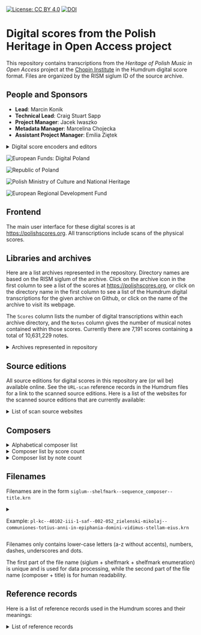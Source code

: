 
[![License: CC BY 4.0](https://img.shields.io/badge/License-CC_BY_4.0-lightgrey.svg)](https://creativecommons.org/licenses/by/4.0/)
[![DOI](https://zenodo.org/badge/DOI/10.5281/zenodo.7118989.svg)](https://doi.org/10.5281/zenodo.7118989)

Digital scores from the Polish Heritage in Open Access project
==============================================================

This repository contains transcriptions from the _Heritage of Polish
Music in Open Access_ project at the [Chopin Institute](https://nifc.pl/en) in the
Humdrum digital score format.   Files are organized by the RISM siglum ID of the
source archive.



People and Sponsors
-------------------

* **Lead**: Marcin Konik
* **Technical Lead**: Craig Stuart Sapp
* **Project Manager**: Jacek Iwaszko
* **Metadata Manager**: Marcelina Chojecka
* **Assistant Project Manager**: Emilia Ziętek

<details>
<summary>Digital score encoders and editors </summary>

| Name | Encoded scores | Encoded notes | Edited scores | Modern&nbsp;ed. | IIIF&nbsp;enc. |
| ---- | -------------: | ------------: | ------------: | ---------: | ----------: |
| 2022-09-08 |  |  | 1 |  |  |
| Jan Barakat |  |  | 232 |  | 99 |
| Lidia Bialucha |  |  |  |  | 93 |
| Andrzej Borzym | 371 | 603,871 | 428 | 261 |  |
| Jolanta Bujas-Poniatowska |  |  |  |  | 73 |
| Elżbieta Cabała |  |  |  |  | 59 |
| Marta Chmielewska | 153 | 191,995 | 461 |  |  |
| Zuzanna Daniec |  |  |  |  | 4 |
| Olaf Gawdzik |  |  |  |  | 34 |
| Tomasz Grochalski | 562 | 831,052 |  |  |  |
| Andrzej Gręziak | 850 | 1,347,275 | 3 |  |  |
| Jacek Iwaszko | 1 | 219 | 2 | 1 |  |
| Marcin Jachim | 569 | 878,994 | 1 |  |  |
| Wojciech Jakubiak-Danek |  |  | 382 |  |  |
| Berenika Jozajtis | 750 | 1,175,189 | 3 |  |  |
| Marcin Konik | 5 | 192 | 5 |  |  |
| Magdalena Agnieszka Krok |  |  |  |  | 7 |
| Leszek Kubiak | 40 | 9,344 | 806 | 113 |  |
| Andrzej Kubiczek | 533 | 852,475 | 739 | 147 |  |
| Marta Lawrence | 92 | 32,446 | 1,071 | 70 |  |
| Arkadiusz Malec | 45 | 71,725 | 1 |  |  |
| Anastazja Marusiak | 559 | 750,875 | 2 |  |  |
| Solarz Mateusz | 37 | 52,916 |  |  |  |
| Anna Matuszewska | 194 | 321,091 | 170 |  |  |
| Mateusz Mrugas | 1 | 2,963 | 237 |  | 80 |
| Jędrzej Mróz | 21 | 3,957 | 240 |  |  |
| Zofia Niedbalska | 1 | 425 | 75 |  |  |
| Marta Opryszak | 168 | 261,790 | 1 |  | 51 |
| Julita Ruszuk | 2 | 1,517 | 164 |  |  |
| Craig Stuart Sapp |  |  | 1 |  | 151 |
| Katarzyna Serwa | 312 | 535,966 | 249 | 62 |  |
| Mateusz Solarz | 597 | 890,507 | 10 |  |  |
| Krzysztof Stępień | 476 | 692,238 | 122 | 9 |  |
| Antoni Szymański |  |  | 543 |  | 60 |
| Konrad Tyszka |  |  |  |  | 75 |
| Filip Voros | 430 | 557,053 | 1 |  |  |
| Kamil Watkowski | 404 | 557,411 | 182 |  |  |
| Natalia Wrzos | 1 | 2,229 | 225 |  | 77 |
| Emilia Ziętek | 12 | 2,142 | 1 |  | 79 |
| Urszula Świątek | 3 | 3,016 | 201 |  |  |
| Bartosz Żurakowski |  |  |  |  | 2 |
| TOTALS | 7,189 | 10,630,873 | 6,559 | 663 | 944 |

</details>


![European Funds: Digital Poland](https://user-images.githubusercontent.com/3487289/187831797-73f8d302-7299-499e-a93a-5a977fda556d.png)

![Republic of Poland](https://user-images.githubusercontent.com/3487289/187831991-56a199a3-6d13-4414-b565-9cb28c8c3627.png)

![Polish Ministry of Culture and National Heritage](https://user-images.githubusercontent.com/3487289/187832111-9d2e5c72-0c6b-4bdb-8c3f-b692c6f4b553.png)

![European Regional Development Fund](https://user-images.githubusercontent.com/3487289/187836194-74a41748-21f7-45fa-856e-739d5aab6829.png)



Frontend
--------

The main user interface for these digital scores is at https://polishscores.org.
All transcriptions include scans of the physical scores.



Libraries and archives
----------------------

Here are a list archives represented in the repository.  Directory
names are based on the RISM siglum of the archive.  Click on the
archive icon in the first column to see a list of the scores at
https://polishscores.org, or click on the directory name in the
first column to see a list of the Humdrum digital transcriptions
for the given archive on Github, or click on the name of the archive
to visit its webpage.

The `Scores` column lists the number of digital transcriptions within
each archive directory, and the `Notes` column gives the number of
musical notes contained within those scores.   Currently there are
7,191 scores containing a total of 10,631,229 notes.

<details><summary>Archives represented in repository</summary>

| Siglum | Library | Scores |    % | Notes |    % |
| ------ | ------- | -----: | ---: | ----: | ---: |
| <a target="_blank" href="https://polishscores.org?s=pl-cz"><img src="https://raw.githubusercontent.com/craigsapp/website-polish-scores/main/img/siglum/pl-cz.svg"></a><br/><span style="white-space:pre; text-align:center;" class="nobr">[pl-cz](https://github.com/pl-wnifc/humdrum-polish-scores/tree/main/pl-cz/kern)</span></span> | [Jasna Góra Monastery](https://jasnagora.pl/en/o-sanktuarium/biblioteki/biblioteka-jasnogorska) | 1,293 | 17.9 | 3,346,058 | 31.4 |
| <a target="_blank" href="https://polishscores.org?s=pl-gd"><img src="https://raw.githubusercontent.com/craigsapp/website-polish-scores/main/img/siglum/pl-gd.svg"></a><br/><span style="white-space:pre; text-align:center;" class="nobr">[pl-gd](https://github.com/pl-wnifc/humdrum-polish-scores/tree/main/pl-gd/kern)</span></span> | [Gdańsk Library PAoS](https://bgpan.gda.pl/?lang=en) | 244 | 3.3 | 190,214 | 1.7 |
| <a target="_blank" href="https://polishscores.org?s=pl-kc"><img src="https://raw.githubusercontent.com/craigsapp/website-polish-scores/main/img/siglum/pl-kc.svg"></a><br/><span style="white-space:pre; text-align:center;" class="nobr">[pl-kc](https://github.com/pl-wnifc/humdrum-polish-scores/tree/main/pl-kc/kern)</span></span> | [Czartoryski Library, Cracow](https://mnk.pl/branch/the-princes-czartoyski-library) | 108 | 1.5 | 73,359 | 0.6 |
| <a target="_blank" href="https://polishscores.org?s=pl-kj"><img src="https://raw.githubusercontent.com/craigsapp/website-polish-scores/main/img/siglum/pl-kj.svg"></a><br/><span style="white-space:pre; text-align:center;" class="nobr">[pl-kj](https://github.com/pl-wnifc/humdrum-polish-scores/tree/main/pl-kj/kern)</span></span> | [Jagiellonian Library, Cracow](https://bj.uj.edu.pl/en_GB/start-en) | 29 | 0.4 | 80,110 | 0.7 |
| <a target="_blank" href="https://polishscores.org?s=pl-kk"><img src="https://raw.githubusercontent.com/craigsapp/website-polish-scores/main/img/siglum/pl-kk.svg"></a><br/><span style="white-space:pre; text-align:center;" class="nobr">[pl-kk](https://github.com/pl-wnifc/humdrum-polish-scores/tree/main/pl-kk/kern)</span></span> | [Wawel Cathedral, Cracow](http://akkk.com.pl) | 1,720 | 23.9 | 1,320,292 | 12.4 |
| <a target="_blank" href="https://polishscores.org?s=pl-kozmzk"><img src="https://raw.githubusercontent.com/craigsapp/website-polish-scores/main/img/siglum/pl-kozmzk.svg"></a><br/><span style="white-space:pre; text-align:center;" class="nobr">[pl-kozmzk](https://github.com/pl-wnifc/humdrum-polish-scores/tree/main/pl-kozmzk/kern)</span></span> | [Zamoyski Museum, Kozłówka](https://www-muzeumzamoyskich-pl.translate.goog/?_x_tr_sch=http&_x_tr_sl=auto&_x_tr_tl=en&_x_tr_hl=en) | 167 | 2.3 | 82,894 | 0.7 |
| <a target="_blank" href="https://polishscores.org?s=pl-sa"><img src="https://raw.githubusercontent.com/craigsapp/website-polish-scores/main/img/siglum/pl-sa.svg"></a><br/><span style="white-space:pre; text-align:center;" class="nobr">[pl-sa](https://github.com/pl-wnifc/humdrum-polish-scores/tree/main/pl-sa/kern)</span></span> | [Diocesan Library, Sandomierz](http://bc.bdsandomierz.pl/dlibra?language=en) | 1,243 | 17.2 | 1,574,926 | 14.8 |
| <a target="_blank" href="https://polishscores.org?s=pl-stab"><img src="https://raw.githubusercontent.com/craigsapp/website-polish-scores/main/img/siglum/pl-stab.svg"></a><br/><span style="white-space:pre; text-align:center;" class="nobr">[pl-stab](https://github.com/pl-wnifc/humdrum-polish-scores/tree/main/pl-stab/kern)</span></span> | [St. Adalbert Abbey, Staniątki](https://rism.info/library_collections/2017/09/28/music-in-the-convent-of-st-adalberts-abbey-in.html) | 154 | 2.1 | 379,087 | 3.5 |
| <a target="_blank" href="https://polishscores.org?s=pl-wn"><img src="https://raw.githubusercontent.com/craigsapp/website-polish-scores/main/img/siglum/pl-wn.svg"></a><br/><span style="white-space:pre; text-align:center;" class="nobr">[pl-wn](https://github.com/pl-wnifc/humdrum-polish-scores/tree/main/pl-wn/kern)</span></span> | [Polish National Library](https://www.bn.org.pl/en) | 496 | 6.8 | 785,033 | 7.3 |
| <a target="_blank" href="https://polishscores.org?s=pl-wnifc"><img src="https://raw.githubusercontent.com/craigsapp/website-polish-scores/main/img/siglum/pl-wnifc.svg"></a><br/><span style="white-space:pre; text-align:center;" class="nobr">[pl-wnifc](https://github.com/pl-wnifc/humdrum-polish-scores/tree/main/pl-wnifc/kern)</span></span> | [Chopin Institute, Warsaw](https://nifc.pl/en) | 390 | 5.4 | 330,171 | 3.1 |
| <a target="_blank" href="https://polishscores.org?s=pl-wtm"><img src="https://raw.githubusercontent.com/craigsapp/website-polish-scores/main/img/siglum/pl-wtm.svg"></a><br/><span style="white-space:pre; text-align:center;" class="nobr">[pl-wtm](https://github.com/pl-wnifc/humdrum-polish-scores/tree/main/pl-wtm/kern)</span></span> | [Warsaw Music Society](http://warszawskietowarzystwomuzyczne.pl/biblioteka/) | 1,163 | 16.1 | 2,234,285 | 21.0 |
| <a target="_blank" href="https://polishscores.org?s=pl-wumfc"><img src="https://raw.githubusercontent.com/craigsapp/website-polish-scores/main/img/siglum/pl-wumfc.svg"></a><br/><span style="white-space:pre; text-align:center;" class="nobr">[pl-wumfc](https://github.com/pl-wnifc/humdrum-polish-scores/tree/main/pl-wumfc/kern)</span></span> | [Chopin University of Music](http://www.biblioteka.chopin.edu.pl/pl) | 184 | 2.5 | 234,800 | 2.2 |

</details>


Source editions
---------------

All source editions for digital scores in this repository are (or wil be)
available online.  See the `URL-scan` reference records in the Humdrum
files for a link to the scanned source editions.  Here is a list of the
websites for the scanned source editions that are currently available:

<details>
<summary>List of scan source websites</summary>

| Website | Scores | Percent |
| ------- | -----: | ------: |
| <a target="_blank" href="http://staniatki.studiokropka.pl/mbp">Music of the Polish Benedictine Sisters</a> | 7 | 0.1 |
| <a target="_blank" href="https://bc.bdsandomierz.pl/dilibra">Digital Library of the Diocesan Library in Sandomierz</a> | 1,009 | 20.5 |
| <a target="_blank" href="https://cyfrowe.mnk.pl">Polish National Museum in Krakow</a> | 108 | 2.2 |
| <a target="_blank" href="https://polish.musicsources.pl">Polish Music Sources</a> (<a target="_blank" href="https://nifc.pl">NIFC<a>) | 3,259 | 66.3 |
| <a target="_blank" href="http://polona.pl">Polona</a> (<a target="_blank" href="https://www.bn.org.pl/en">Polish National Library</a>) | 526 | 10.7 |
| TOTAL | 4909 |     |

</details>





Composers
---------

<details markdown="1">
<summary> Alphabetical composer list</summary>

| Composer | Scores | Notes |
| -------- | -----: | ----: |
| A. S. | 2 | 711 |
| Abersbach, Jan Jiří | 2 | 1,693 |
| Andrychowicz, J. | 2 | 1,913 |
| Anerio, Giovanni Francesco | 6 | 7,670 |
| Anonymous | 1,958 | 1,156,521 |
| Asola, Giovanni Matteo | 23 | 12,800 |
| Astorga, Emanuele d' | 1 | 1,682 |
| Bach, Johann Christian | 6 | 12,311 |
| Barcicki, Jan | 6 | 2,666 |
| Bauer | 7 | 18,882 |
| Bauer, Joseph Anton | 1 | 1,494 |
| Bazylik, Cyprian | 8 | 1,737 |
| Beethoven, Ludwig van | 1 | 2,480 |
| Bellinzani, Paolo Benedetto | 4 | 3,792 |
| Bencini | 1 | 1,712 |
| Beyer, Ferdinand | 1 | 2,284 |
| Biandrà, Giovanni Pietro | 2 | 1,140 |
| Binder, Christlieb Siegmund | 6 | 9,216 |
| Boczkowski, Kazimierz | 3 | 7,182 |
| Bogoimski, Tadeusz | 5 | 13,604 |
| Boguński, Baltazar | 7 | 39,063 |
| Bohdanowicz, Bazyli | 4 | 6,535 |
| Boieldieu, Adrien | 1 | 356 |
| Bolehovský, Josef | 21 | 60,992 |
| Borek, Krzysztof | 9 | 7,256 |
| Borimius, Jan | 1 | 983 |
| Bortnjanskij, Dmitrij Stepanovič | 1 | 251 |
| Braun, Jan | 1 | 4,949 |
| Brentner, Johann Joseph Ignaz | 10 | 13,162 |
| Brioschi, Antonio | 4 | 3,284 |
| Brixi, František Xaver | 5 | 20,396 |
| Brixi, Viktorín | 2 | 9,614 |
| Brykner, Jerzy | 26 | 37,624 |
| Brzezińska, Filipina | 1 | 595 |
| Bułakowski, Stefan | 13 | 15,440 |
| Bühler, Franz | 1 | 180 |
| Bądarzewska, Tekla | 7 | 8,598 |
| Caderski, Piotr | 1 | 272 |
| Cadéac, Pierre | 10 | 7,567 |
| Caldara, Antonio | 1 | 1,138 |
| Cardilli, Jacopo Antonio | 1 | 101 |
| Casali, Giovanni Battista | 17 | 16,205 |
| Certon, Pierre | 18 | 17,610 |
| Chodkiewicz, Zofia | 2 | 1,227 |
| Chwalibóg, Izydor Konstanty | 6 | 2,476 |
| Constanzi | 9 | 7,842 |
| Conti | 2 | 4,378 |
| Costanzi, Giovanni Battista | 18 | 10,982 |
| Cramer, Johann Baptist | 1 | 3,327 |
| Croce, Giovanni | 4 | 410 |
| Cybulski, Izydor Józef | 10 | 6,608 |
| Czajkowski, Konstanty | 1 | 1,873 |
| Czerny, Carl | 1 | 561 |
| Damse, Józef | 13 | 63,231 |
| Danielski, Florian | 2 | 2,417 |
| Danik, Ján Ignác | 9 | 18,594 |
| Danka | 9 | 20,241 |
| Dankowski, Adalbert | 149 | 417,810 |
| Daubeck, Józef | 2 | 7,032 |
| De Majo, Gian Francesco | 1 | 2,630 |
| Dembowska, Konstancja | 1 | 181 |
| Dietrich, Moritz | 2 | 3,463 |
| Dittersdorf, Carl Ditters von | 4 | 7,906 |
| Dobrzyński, Ignacy Feliks | 38 | 127,777 |
| Elsner, Józef | 141 | 560,653 |
| Engel, Jan | 29 | 78,428 |
| Ett, Caspar | 1 | 129 |
| Fertner, Karol | 4 | 18,728 |
| Fierszewicz, Daniel | 2 | 306 |
| Figulenti | 1 | 2,221 |
| Filipowicz, P. | 1 | 144 |
| Fils, Anton | 4 | 3,987 |
| Fischietti, Giovanni | 1 | 1,690 |
| Flasza, Tomasz | 1 | 82 |
| Fleming, Jan | 9 | 36,561 |
| Flori, Georg | 4 | 496 |
| Fuchs | 1 | 281 |
| Führer, Robert | 6 | 1,749 |
| G. B. B. | 1 | 857 |
| Gabrieli, Andrea | 4 | 621 |
| Gabussi, Giulio Cesare | 2 | 237 |
| Gall, Jan Karol | 10 | 6,967 |
| Gallus, Iacobus | 1 | 426 |
| Gawara, Walentyn | 1 | 535 |
| Geiger, Konstanze | 1 | 110 |
| Geistlener, Barbara | 1 | 702 |
| Gimeshoffer | 3 | 2,806 |
| Giżycka-Zamoyska, Ludmiła | 3 | 2,234 |
| Goetz-Gieczyński, Cyryl | 15 | 77,488 |
| Gomółka, Mikołaj | 151 | 27,689 |
| Gorczycki, Grzegorz Gerwazy | 64 | 41,083 |
| Gostowski | 2 | 1,795 |
| Gotschalk, Filip | 33 | 65,232 |
| Goudimel, Claude | 8 | 6,913 |
| Gołąbek, Jakub | 6 | 9,548 |
| Grabowski, Stanisław | 1 | 5,485 |
| Graun, Carl Heinrich | 9 | 22,714 |
| Grem, Tomasz | 1 | 2,374 |
| Grim, Józef | 15 | 3,934 |
| Grose, Michael Ehregott | 1 | 1,092 |
| Grossmann, Ludwik | 2 | 1,807 |
| Gruberski, Eugenjusz | 1 | 1,107 |
| Guami, Gioseffo | 4 | 606 |
| Guglielmi, Pietro Alessandro | 3 | 5,706 |
| Habermann, Jan Piotr | 3 | 4,270 |
| Hanel | 6 | 1,742 |
| Haslinger | 8 | 6,007 |
| Hasse, Johann Adolf | 15 | 45,732 |
| Haydn, Joseph | 23 | 20,550 |
| Hepner | 10 | 3,214 |
| Hermanowski, A. | 3 | 7,222 |
| Hertz, Michał | 71 | 102,866 |
| Hey-Stawicki, Michał | 2 | 576 |
| Hlonowski, J. | 2 | 294 |
| Hoffmeister, Franz Anton | 2 | 755 |
| Hofmann, Leopold | 9 | 27,670 |
| Holland, Jan Dawid | 11 | 14,287 |
| Holzbauer, Ignaz | 2 | 4,785 |
| Händel, Georg Friedrich | 1 | 298 |
| Häser, August Ferdinand | 20 | 8,284 |
| Hérissant, Jehan | 3 | 2,768 |
| Ingegneri, Marc'Antonio | 1 | 192 |
| Isaac, Heinrich | 1 | 530 |
| Isouard, Nicolas | 1 | 359 |
| Jachet de Mantua | 5 | 5,723 |
| Jacotin | 2 | 3,403 |
| Janicki, Mikołaj | 4 | 3,333 |
| Janiewicz, Feliks | 17 | 36,586 |
| Janisch | 1 | 3,154 |
| Jansa, Leopold | 1 | 5,052 |
| Jarecki, Henryk | 1 | 1,014 |
| Jarecki, Józef | 8 | 5,777 |
| Jeric | 5 | 2,986 |
| Just, Franciszek Kasper | 15 | 35,024 |
| Kalous, Václav | 8 | 34,621 |
| Kamiński, F. | 2 | 4,936 |
| Kamiński, P. | 1 | 3,165 |
| Kaspar | 6 | 4,653 |
| Kasprzykowski, Ignacy | 12 | 7,989 |
| Kellerer, Christophorus | 1 | 2,292 |
| Kietliński, Albert | 1 | 555 |
| Klakowski | 9 | 22,154 |
| Klemczyński, Julian | 3 | 4,529 |
| Kobierkowicz, Józef | 14 | 19,943 |
| Komorowski, Ignacy Marceli | 1 | 217 |
| Koperski, Maksymilian | 24 | 78,938 |
| Kotowicz | 6 | 14,262 |
| Kottritsch, Franciszek | 10 | 11,728 |
| Kozłowski, Józef | 31 | 117,875 |
| Kościuszko, Tadeusz | 4 | 2,706 |
| Krassowski | 1 | 1,944 |
| Kraszewski, Józef Ignacy | 1 | 1,257 |
| Kraus, Józef | 1 | 1,962 |
| Kraus, Lambert | 8 | 11,330 |
| Kreith | 4 | 2,010 |
| Krener, Jan | 2 | 771 |
| Kreutzer | 1 | 511 |
| Krogulski, Józef Władysław | 41 | 65,327 |
| Krysta, Józef | 1 | 1,217 |
| Krzewdzieński, Paweł | 1 | 5,083 |
| Krzykowski, F. | 1 | 1,968 |
| Królikiewicz, Napoleon | 3 | 1,181 |
| Kuci, Mateusz | 21 | 54,046 |
| Kurpiński, Karol Kazimierz | 25 | 59,933 |
| Kuttricz, Lania | 1 | 2,389 |
| Königsperger, Marianus | 7 | 10,654 |
| Kątski, Antoni | 5 | 16,770 |
| Kątski, Apolinary | 20 | 78,035 |
| Kędzierski, X. A. | 1 | 206 |
| Lachner, Ignaz | 3 | 2,218 |
| Lampugnani, Giovanni Battista | 1 | 1,646 |
| Lasso, Ferdinand di | 2 | 230 |
| Lasso, Orlando di | 33 | 6,612 |
| Lasso, Rudolph di | 4 | 606 |
| Laube, Antonín | 1 | 1,643 |
| Lechleitner, Ferdinand Simon | 51 | 127,072 |
| Lessel, Franciszek | 21 | 44,016 |
| Leszczyński, Władysław | 5 | 5,885 |
| Lewandowski, Leopold Leon | 3 | 1,666 |
| Lhéritier, Jean | 1 | 1,127 |
| Lilius, Franciszek | 38 | 24,544 |
| Lipski, Stanisław | 3 | 4,614 |
| Loos, Karel | 1 | 2,389 |
| Lubelczyk, Jakub | 1 | 180 |
| Lubomirska, Ludwika | 1 | 614 |
| Lubomirski, Kazimierz | 4 | 6,085 |
| Lubowski, Józef | 1 | 6,519 |
| Luna, Georgius | 92 | 251,534 |
| Luython, Carl | 8 | 4,289 |
| Löbmann, J. | 4 | 1,066 |
| M.M. | 4 | 2,324 |
| Maader, Ludwik | 46 | 116,004 |
| Maintzer, Franz | 3 | 290 |
| Majewska, J. | 1 | 203 |
| Maldere, Pierre van | 3 | 6,823 |
| Malik, Jan | 4 | 4,907 |
| Marenzio, Luca | 170 | 111,976 |
| Marescalchi, Luigi | 6 | 14,475 |
| Massaino, Tiburzio | 5 | 662 |
| Maszyński, Piotr | 4 | 3,909 |
| Mathieu | 1 | 708 |
| Matuszkiewicz, Franciszek | 3 | 6,611 |
| Maxylewicz, Wincenty | 7 | 6,281 |
| Mel, Rinaldo del | 3 | 405 |
| Merlini | 1 | 648 |
| Mielczewski, Marcin | 4 | 15,372 |
| Mikuli, Karol | 16 | 24,858 |
| Miné, Jacques-Claude-Adolphe | 1 | 2,388 |
| Miskiewicz, Maciej Arnulf | 1 | 204 |
| Monczyński, Roman | 1 | 1,920 |
| Monfreulle, Róża Eleonora | 1 | 581 |
| Moniuszko, Stanisław | 374 | 735,229 |
| Monte, Philippe de | 4 | 503 |
| Morales, Cristóbal de | 5 | 6,205 |
| Morawski, Józef Bernard | 2 | 3,259 |
| Moulu, Pierre | 5 | 5,077 |
| Mouton, Jean | 1 | 2,032 |
| Mrozowski, Tadeusz | 12 | 14,227 |
| Musiałowski, Jan | 1 | 464 |
| Mysliveček, Josef | 3 | 2,366 |
| Méhul, Etienne-Nicolas | 1 | 236 |
| Namieyski, Jan | 5 | 16,537 |
| Namysłowski, Karol | 6 | 4,753 |
| Naumann, Johann Gottlieb | 4 | 8,629 |
| Neumann | 4 | 7,842 |
| Neumann, Wawrzyniec | 11 | 19,988 |
| Niewiadomski, Stanisław | 1 | 885 |
| Noskowski, Zygmunt | 90 | 143,161 |
| Nowakiewicz, Kazimierz | 26 | 60,292 |
| Nowakowski, Józef | 19 | 15,928 |
| Nowicki, Ludwik | 2 | 4,766 |
| Ogiński, Michał Kleofas | 16 | 11,435 |
| Orda, Napoleon | 2 | 3,427 |
| Orgas, Annibale | 1 | 843 |
| Orłowski, Michał | 16 | 31,120 |
| Osmański, Wojciech | 4 | 4,087 |
| Ostrowski, Jan | 3 | 1,933 |
| Pacelli, Asprilio | 9 | 9,933 |
| Pachulski, Henryk | 1 | 453 |
| Paderewski, Ignacy Jan | 101 | 84,575 |
| Palestrina, Giovanni Pierluigi da | 46 | 20,717 |
| Paszkiewicz, Andrzej | 3 | 1,031 |
| Pausch, Eugen | 7 | 11,805 |
| Pergolesi, Giovanni Battista | 12 | 15,351 |
| Pichl, Václav | 1 | 3,476 |
| Pichler, Johann Melchior | 5 | 4,737 |
| Piotrowski, Franciszek | 1 | 2,660 |
| Pitoni, Giuseppe Ottavio | 2 | 1,213 |
| Pleyel, Ignace | 14 | 24,157 |
| Pokorný, Franz Xaver | 1 | 2,500 |
| Porta, Costanzo | 2 | 151 |
| Potocka, Emilia | 1 | 2,017 |
| Pottier, Matthias | 3 | 452 |
| Puchalski | 1 | 181 |
| Pugnani, Gaetano | 15 | 10,742 |
| Pych, Leopold | 18 | 42,361 |
| Pękiel, Bartłomiej | 56 | 57,971 |
| Raszek, Wacław | 127 | 356,793 |
| Rathgeber, Johann Valentin | 6 | 12,747 |
| Ratti, Lorenzo | 1 | 230 |
| Renner, Josef | 7 | 6,551 |
| Rhein, Carolo de | 1 | 3,792 |
| Riccieri, Giovanni Antonio | 3 | 3,242 |
| Richling | 16 | 4,807 |
| Righini, Vincenzo | 8 | 38,549 |
| Rodowski, Aleksander | 57 | 153,296 |
| Rossini, Gioachino | 2 | 1,458 |
| Rossochalski | 1 | 1,055 |
| Rothe | 1 | 195 |
| Rudkowski, Mateusz | 1 | 234 |
| Ruffo, Vincenzo | 5 | 6,759 |
| Ruggiero | 1 | 1,933 |
| Ruth, Christian Joseph | 5 | 13,035 |
| Rychling, Wincenty Wacław | 2 | 490 |
| Rygall, Ignacy | 35 | 51,969 |
| Rzepko, Adolf | 12 | 23,735 |
| Różycki, Jacek | 12 | 10,512 |
| Sabino, Ippolito | 5 | 2,889 |
| Sacchini, Antonio | 3 | 7,768 |
| Salèpico, Josquino | 1 | 145 |
| Samin, Vulfran | 4 | 2,758 |
| Schall, Claus Nielsen | 1 | 533 |
| Schiedermayr, Johann Baptist | 1 | 1,425 |
| Scholenberger | 1 | 1,103 |
| Schwertzer, J. | 1 | 145 |
| Schöpf | 2 | 1,076 |
| Sebastian z Felsztyna | 5 | 2,867 |
| Senfl, Ludwig | 1 | 673 |
| Sieprawski, Paweł | 1 | 3,932 |
| Sierosławski, Józef | 1 | 752 |
| Singenberger, Johann Baptist | 13 | 2,366 |
| Siwiński, Andrzej | 24 | 24,554 |
| Smacierzyński | 1 | 113 |
| Sokół, Andrzej | 1 | 287 |
| Sonnenfeld, Adolf Gustaw | 1 | 1,428 |
| Sowiński, Wojciech | 94 | 262,775 |
| Stabile, Annibale | 63 | 47,467 |
| Stachowicz, Damian | 1 | 1,141 |
| Staromiejski, J. | 8 | 35,213 |
| Statkowski, Tadeusz | 1 | 6,252 |
| Stefani, Jan | 5 | 5,895 |
| Stefani, Józef | 457 | 869,361 |
| Stefani, P. | 2 | 860 |
| Stolle | 4 | 4,933 |
| Stolpe, Alojzy | 1 | 845 |
| Studziński, Karol | 7 | 3,333 |
| Studziński, Kazimierz | 1 | 593 |
| Studziński, Piotr | 10 | 16,914 |
| Studziński, Wincenty | 8 | 10,634 |
| Szadek, Tomasz | 9 | 10,181 |
| Szarzyński, Stanisław Sylwester | 1 | 2,363 |
| Szczurowski, Jacek | 22 | 43,304 |
| Szlagórski, Walenty | 19 | 10,509 |
| Szymanowska, Maria | 40 | 52,444 |
| Słoczyński, Wojciech | 11 | 30,495 |
| Teichmann, Antoni | 1 | 1,269 |
| Terzago, Bernardino | 1 | 488 |
| Toeschi, Carl Joseph | 6 | 16,530 |
| Troschel | 1 | 122 |
| Troschel, Wilhelm | 34 | 45,123 |
| Turczyński, Paschalis | 1 | 1,452 |
| Turowicz, Ksawery | 1 | 219 |
| Tymolski, Fabian | 6 | 3,262 |
| Unicki | 1 | 928 |
| Vanhal, Johann Baptist | 2 | 560 |
| Vinci, Leonardo | 1 | 1,771 |
| Vogel | 21 | 136,026 |
| Volckmer, Augustin | 122 | 424,732 |
| Wacław z Szamotuł | 1 | 219 |
| Walczyński, Franciszek | 106 | 20,219 |
| Wański, Jan | 11 | 17,246 |
| Went, Johann Nepomuk | 4 | 3,658 |
| Wieniawski, Henryk | 36 | 89,137 |
| Wieniawski, Józef | 6 | 21,803 |
| Wiltberger, August | 5 | 1,811 |
| Winter, Peter von | 2 | 757 |
| Witt, Franz Xaver | 2 | 645 |
| Wolff, Edward | 1 | 2,502 |
| Worobecki, Józef | 4 | 1,146 |
| Wołoszko, Andrzej | 1 | 5,167 |
| Wronowicz, Maciej H. | 1 | 4,437 |
| Wroński, Adam | 4 | 9,232 |
| Wygrzywalski, Józef | 6 | 13,743 |
| Wysocki, Kasper Napoleon | 5 | 3,748 |
| Zajączkowski, Roman | 4 | 7,313 |
| Zandtfelder, Nicolaus Joseph Ignatius | 1 | 346 |
| Zangl, Johann Baptist | 6 | 3,045 |
| Zarzycki, Aleksander | 1 | 2,054 |
| Zarębski, Juliusz | 19 | 69,528 |
| Zeidler, Józef | 32 | 101,424 |
| Ziegler | 3 | 4,902 |
| Zieleniewicz, Mathias | 10 | 6,192 |
| Zieleński, Mikołaj | 108 | 73,359 |
| Zientarski, Romuald Teodor | 12 | 4,264 |
| Złotaszewski, Józef | 1 | 521 |
| Ćwiklicz, Bolesław Jan | 11 | 5,162 |
| Łada, Kazimierz | 2 | 2,389 |
| Łodwigowski, Edward Stefan | 50 | 9,154 |
| Łukaszewicz, Maciej | 3 | 4,796 |
| Ścigalski, Franciszek | 51 | 160,680 |
| Śmietański, Emil Władysław | 74 | 249,194 |
| Żebrowski, Marcin Józef | 71 | 154,142 |
| Żeleński, Władysław | 155 | 323,533 |

</details>

<details markdown="1">
<summary> Composer list by score count</summary>

| Composer | Scores | Notes |
| -------- | -----: | ----: |
| Anonymous | 1,958 | 1,156,521 |
| Stefani, Józef | 457 | 869,361 |
| Moniuszko, Stanisław | 374 | 735,229 |
| Marenzio, Luca | 170 | 111,976 |
| Żeleński, Władysław | 155 | 323,533 |
| Gomółka, Mikołaj | 151 | 27,689 |
| Dankowski, Adalbert | 149 | 417,810 |
| Elsner, Józef | 141 | 560,653 |
| Raszek, Wacław | 127 | 356,793 |
| Volckmer, Augustin | 122 | 424,732 |
| Zieleński, Mikołaj | 108 | 73,359 |
| Walczyński, Franciszek | 106 | 20,219 |
| Paderewski, Ignacy Jan | 101 | 84,575 |
| Sowiński, Wojciech | 94 | 262,775 |
| Luna, Georgius | 92 | 251,534 |
| Noskowski, Zygmunt | 90 | 143,161 |
| Śmietański, Emil Władysław | 74 | 249,194 |
| Hertz, Michał | 71 | 102,866 |
| Żebrowski, Marcin Józef | 71 | 154,142 |
| Gorczycki, Grzegorz Gerwazy | 64 | 41,083 |
| Stabile, Annibale | 63 | 47,467 |
| Rodowski, Aleksander | 57 | 153,296 |
| Pękiel, Bartłomiej | 56 | 57,971 |
| Lechleitner, Ferdinand Simon | 51 | 127,072 |
| Ścigalski, Franciszek | 51 | 160,680 |
| Łodwigowski, Edward Stefan | 50 | 9,154 |
| Maader, Ludwik | 46 | 116,004 |
| Palestrina, Giovanni Pierluigi da | 46 | 20,717 |
| Krogulski, Józef Władysław | 41 | 65,327 |
| Szymanowska, Maria | 40 | 52,444 |
| Dobrzyński, Ignacy Feliks | 38 | 127,777 |
| Lilius, Franciszek | 38 | 24,544 |
| Wieniawski, Henryk | 36 | 89,137 |
| Rygall, Ignacy | 35 | 51,969 |
| Troschel, Wilhelm | 34 | 45,123 |
| Gotschalk, Filip | 33 | 65,232 |
| Lasso, Orlando di | 33 | 6,612 |
| Zeidler, Józef | 32 | 101,424 |
| Kozłowski, Józef | 31 | 117,875 |
| Engel, Jan | 29 | 78,428 |
| Brykner, Jerzy | 26 | 37,624 |
| Nowakiewicz, Kazimierz | 26 | 60,292 |
| Kurpiński, Karol Kazimierz | 25 | 59,933 |
| Koperski, Maksymilian | 24 | 78,938 |
| Siwiński, Andrzej | 24 | 24,554 |
| Asola, Giovanni Matteo | 23 | 12,800 |
| Haydn, Joseph | 23 | 20,550 |
| Szczurowski, Jacek | 22 | 43,304 |
| Bolehovský, Josef | 21 | 60,992 |
| Kuci, Mateusz | 21 | 54,046 |
| Lessel, Franciszek | 21 | 44,016 |
| Vogel | 21 | 136,026 |
| Häser, August Ferdinand | 20 | 8,284 |
| Kątski, Apolinary | 20 | 78,035 |
| Nowakowski, Józef | 19 | 15,928 |
| Szlagórski, Walenty | 19 | 10,509 |
| Zarębski, Juliusz | 19 | 69,528 |
| Certon, Pierre | 18 | 17,610 |
| Costanzi, Giovanni Battista | 18 | 10,982 |
| Pych, Leopold | 18 | 42,361 |
| Casali, Giovanni Battista | 17 | 16,205 |
| Janiewicz, Feliks | 17 | 36,586 |
| Mikuli, Karol | 16 | 24,858 |
| Ogiński, Michał Kleofas | 16 | 11,435 |
| Orłowski, Michał | 16 | 31,120 |
| Richling | 16 | 4,807 |
| Goetz-Gieczyński, Cyryl | 15 | 77,488 |
| Grim, Józef | 15 | 3,934 |
| Hasse, Johann Adolf | 15 | 45,732 |
| Just, Franciszek Kasper | 15 | 35,024 |
| Pugnani, Gaetano | 15 | 10,742 |
| Kobierkowicz, Józef | 14 | 19,943 |
| Pleyel, Ignace | 14 | 24,157 |
| Bułakowski, Stefan | 13 | 15,440 |
| Damse, Józef | 13 | 63,231 |
| Singenberger, Johann Baptist | 13 | 2,366 |
| Kasprzykowski, Ignacy | 12 | 7,989 |
| Mrozowski, Tadeusz | 12 | 14,227 |
| Pergolesi, Giovanni Battista | 12 | 15,351 |
| Rzepko, Adolf | 12 | 23,735 |
| Różycki, Jacek | 12 | 10,512 |
| Zientarski, Romuald Teodor | 12 | 4,264 |
| Holland, Jan Dawid | 11 | 14,287 |
| Neumann, Wawrzyniec | 11 | 19,988 |
| Słoczyński, Wojciech | 11 | 30,495 |
| Wański, Jan | 11 | 17,246 |
| Ćwiklicz, Bolesław Jan | 11 | 5,162 |
| Brentner, Johann Joseph Ignaz | 10 | 13,162 |
| Cadéac, Pierre | 10 | 7,567 |
| Cybulski, Izydor Józef | 10 | 6,608 |
| Gall, Jan Karol | 10 | 6,967 |
| Hepner | 10 | 3,214 |
| Kottritsch, Franciszek | 10 | 11,728 |
| Studziński, Piotr | 10 | 16,914 |
| Zieleniewicz, Mathias | 10 | 6,192 |
| Borek, Krzysztof | 9 | 7,256 |
| Constanzi | 9 | 7,842 |
| Danik, Ján Ignác | 9 | 18,594 |
| Danka | 9 | 20,241 |
| Fleming, Jan | 9 | 36,561 |
| Graun, Carl Heinrich | 9 | 22,714 |
| Hofmann, Leopold | 9 | 27,670 |
| Klakowski | 9 | 22,154 |
| Pacelli, Asprilio | 9 | 9,933 |
| Szadek, Tomasz | 9 | 10,181 |
| Bazylik, Cyprian | 8 | 1,737 |
| Goudimel, Claude | 8 | 6,913 |
| Haslinger | 8 | 6,007 |
| Jarecki, Józef | 8 | 5,777 |
| Kalous, Václav | 8 | 34,621 |
| Kraus, Lambert | 8 | 11,330 |
| Luython, Carl | 8 | 4,289 |
| Righini, Vincenzo | 8 | 38,549 |
| Staromiejski, J. | 8 | 35,213 |
| Studziński, Wincenty | 8 | 10,634 |
| Bauer | 7 | 18,882 |
| Boguński, Baltazar | 7 | 39,063 |
| Bądarzewska, Tekla | 7 | 8,598 |
| Königsperger, Marianus | 7 | 10,654 |
| Maxylewicz, Wincenty | 7 | 6,281 |
| Pausch, Eugen | 7 | 11,805 |
| Renner, Josef | 7 | 6,551 |
| Studziński, Karol | 7 | 3,333 |
| Anerio, Giovanni Francesco | 6 | 7,670 |
| Bach, Johann Christian | 6 | 12,311 |
| Barcicki, Jan | 6 | 2,666 |
| Binder, Christlieb Siegmund | 6 | 9,216 |
| Chwalibóg, Izydor Konstanty | 6 | 2,476 |
| Führer, Robert | 6 | 1,749 |
| Gołąbek, Jakub | 6 | 9,548 |
| Hanel | 6 | 1,742 |
| Kaspar | 6 | 4,653 |
| Kotowicz | 6 | 14,262 |
| Marescalchi, Luigi | 6 | 14,475 |
| Namysłowski, Karol | 6 | 4,753 |
| Rathgeber, Johann Valentin | 6 | 12,747 |
| Toeschi, Carl Joseph | 6 | 16,530 |
| Tymolski, Fabian | 6 | 3,262 |
| Wieniawski, Józef | 6 | 21,803 |
| Wygrzywalski, Józef | 6 | 13,743 |
| Zangl, Johann Baptist | 6 | 3,045 |
| Bogoimski, Tadeusz | 5 | 13,604 |
| Brixi, František Xaver | 5 | 20,396 |
| Jachet de Mantua | 5 | 5,723 |
| Jeric | 5 | 2,986 |
| Kątski, Antoni | 5 | 16,770 |
| Leszczyński, Władysław | 5 | 5,885 |
| Massaino, Tiburzio | 5 | 662 |
| Morales, Cristóbal de | 5 | 6,205 |
| Moulu, Pierre | 5 | 5,077 |
| Namieyski, Jan | 5 | 16,537 |
| Pichler, Johann Melchior | 5 | 4,737 |
| Ruffo, Vincenzo | 5 | 6,759 |
| Ruth, Christian Joseph | 5 | 13,035 |
| Sabino, Ippolito | 5 | 2,889 |
| Sebastian z Felsztyna | 5 | 2,867 |
| Stefani, Jan | 5 | 5,895 |
| Wiltberger, August | 5 | 1,811 |
| Wysocki, Kasper Napoleon | 5 | 3,748 |
| Bellinzani, Paolo Benedetto | 4 | 3,792 |
| Bohdanowicz, Bazyli | 4 | 6,535 |
| Brioschi, Antonio | 4 | 3,284 |
| Croce, Giovanni | 4 | 410 |
| Dittersdorf, Carl Ditters von | 4 | 7,906 |
| Fertner, Karol | 4 | 18,728 |
| Fils, Anton | 4 | 3,987 |
| Flori, Georg | 4 | 496 |
| Gabrieli, Andrea | 4 | 621 |
| Guami, Gioseffo | 4 | 606 |
| Janicki, Mikołaj | 4 | 3,333 |
| Kościuszko, Tadeusz | 4 | 2,706 |
| Kreith | 4 | 2,010 |
| Lasso, Rudolph di | 4 | 606 |
| Lubomirski, Kazimierz | 4 | 6,085 |
| Löbmann, J. | 4 | 1,066 |
| M.M. | 4 | 2,324 |
| Malik, Jan | 4 | 4,907 |
| Maszyński, Piotr | 4 | 3,909 |
| Mielczewski, Marcin | 4 | 15,372 |
| Monte, Philippe de | 4 | 503 |
| Naumann, Johann Gottlieb | 4 | 8,629 |
| Neumann | 4 | 7,842 |
| Osmański, Wojciech | 4 | 4,087 |
| Samin, Vulfran | 4 | 2,758 |
| Stolle | 4 | 4,933 |
| Went, Johann Nepomuk | 4 | 3,658 |
| Worobecki, Józef | 4 | 1,146 |
| Wroński, Adam | 4 | 9,232 |
| Zajączkowski, Roman | 4 | 7,313 |
| Boczkowski, Kazimierz | 3 | 7,182 |
| Gimeshoffer | 3 | 2,806 |
| Giżycka-Zamoyska, Ludmiła | 3 | 2,234 |
| Guglielmi, Pietro Alessandro | 3 | 5,706 |
| Habermann, Jan Piotr | 3 | 4,270 |
| Hermanowski, A. | 3 | 7,222 |
| Hérissant, Jehan | 3 | 2,768 |
| Klemczyński, Julian | 3 | 4,529 |
| Królikiewicz, Napoleon | 3 | 1,181 |
| Lachner, Ignaz | 3 | 2,218 |
| Lewandowski, Leopold Leon | 3 | 1,666 |
| Lipski, Stanisław | 3 | 4,614 |
| Maintzer, Franz | 3 | 290 |
| Maldere, Pierre van | 3 | 6,823 |
| Matuszkiewicz, Franciszek | 3 | 6,611 |
| Mel, Rinaldo del | 3 | 405 |
| Mysliveček, Josef | 3 | 2,366 |
| Ostrowski, Jan | 3 | 1,933 |
| Paszkiewicz, Andrzej | 3 | 1,031 |
| Pottier, Matthias | 3 | 452 |
| Riccieri, Giovanni Antonio | 3 | 3,242 |
| Sacchini, Antonio | 3 | 7,768 |
| Ziegler | 3 | 4,902 |
| Łukaszewicz, Maciej | 3 | 4,796 |
| A. S. | 2 | 711 |
| Abersbach, Jan Jiří | 2 | 1,693 |
| Andrychowicz, J. | 2 | 1,913 |
| Biandrà, Giovanni Pietro | 2 | 1,140 |
| Brixi, Viktorín | 2 | 9,614 |
| Chodkiewicz, Zofia | 2 | 1,227 |
| Conti | 2 | 4,378 |
| Danielski, Florian | 2 | 2,417 |
| Daubeck, Józef | 2 | 7,032 |
| Dietrich, Moritz | 2 | 3,463 |
| Fierszewicz, Daniel | 2 | 306 |
| Gabussi, Giulio Cesare | 2 | 237 |
| Gostowski | 2 | 1,795 |
| Grossmann, Ludwik | 2 | 1,807 |
| Hey-Stawicki, Michał | 2 | 576 |
| Hlonowski, J. | 2 | 294 |
| Hoffmeister, Franz Anton | 2 | 755 |
| Holzbauer, Ignaz | 2 | 4,785 |
| Jacotin | 2 | 3,403 |
| Kamiński, F. | 2 | 4,936 |
| Krener, Jan | 2 | 771 |
| Lasso, Ferdinand di | 2 | 230 |
| Morawski, Józef Bernard | 2 | 3,259 |
| Nowicki, Ludwik | 2 | 4,766 |
| Orda, Napoleon | 2 | 3,427 |
| Pitoni, Giuseppe Ottavio | 2 | 1,213 |
| Porta, Costanzo | 2 | 151 |
| Rossini, Gioachino | 2 | 1,458 |
| Rychling, Wincenty Wacław | 2 | 490 |
| Schöpf | 2 | 1,076 |
| Stefani, P. | 2 | 860 |
| Vanhal, Johann Baptist | 2 | 560 |
| Winter, Peter von | 2 | 757 |
| Witt, Franz Xaver | 2 | 645 |
| Łada, Kazimierz | 2 | 2,389 |
| Astorga, Emanuele d' | 1 | 1,682 |
| Bauer, Joseph Anton | 1 | 1,494 |
| Beethoven, Ludwig van | 1 | 2,480 |
| Bencini | 1 | 1,712 |
| Beyer, Ferdinand | 1 | 2,284 |
| Boieldieu, Adrien | 1 | 356 |
| Borimius, Jan | 1 | 983 |
| Bortnjanskij, Dmitrij Stepanovič | 1 | 251 |
| Braun, Jan | 1 | 4,949 |
| Brzezińska, Filipina | 1 | 595 |
| Bühler, Franz | 1 | 180 |
| Caderski, Piotr | 1 | 272 |
| Caldara, Antonio | 1 | 1,138 |
| Cardilli, Jacopo Antonio | 1 | 101 |
| Cramer, Johann Baptist | 1 | 3,327 |
| Czajkowski, Konstanty | 1 | 1,873 |
| Czerny, Carl | 1 | 561 |
| De Majo, Gian Francesco | 1 | 2,630 |
| Dembowska, Konstancja | 1 | 181 |
| Ett, Caspar | 1 | 129 |
| Figulenti | 1 | 2,221 |
| Filipowicz, P. | 1 | 144 |
| Fischietti, Giovanni | 1 | 1,690 |
| Flasza, Tomasz | 1 | 82 |
| Fuchs | 1 | 281 |
| G. B. B. | 1 | 857 |
| Gallus, Iacobus | 1 | 426 |
| Gawara, Walentyn | 1 | 535 |
| Geiger, Konstanze | 1 | 110 |
| Geistlener, Barbara | 1 | 702 |
| Grabowski, Stanisław | 1 | 5,485 |
| Grem, Tomasz | 1 | 2,374 |
| Grose, Michael Ehregott | 1 | 1,092 |
| Gruberski, Eugenjusz | 1 | 1,107 |
| Händel, Georg Friedrich | 1 | 298 |
| Ingegneri, Marc'Antonio | 1 | 192 |
| Isaac, Heinrich | 1 | 530 |
| Isouard, Nicolas | 1 | 359 |
| Janisch | 1 | 3,154 |
| Jansa, Leopold | 1 | 5,052 |
| Jarecki, Henryk | 1 | 1,014 |
| Kamiński, P. | 1 | 3,165 |
| Kellerer, Christophorus | 1 | 2,292 |
| Kietliński, Albert | 1 | 555 |
| Komorowski, Ignacy Marceli | 1 | 217 |
| Krassowski | 1 | 1,944 |
| Kraszewski, Józef Ignacy | 1 | 1,257 |
| Kraus, Józef | 1 | 1,962 |
| Kreutzer | 1 | 511 |
| Krysta, Józef | 1 | 1,217 |
| Krzewdzieński, Paweł | 1 | 5,083 |
| Krzykowski, F. | 1 | 1,968 |
| Kuttricz, Lania | 1 | 2,389 |
| Kędzierski, X. A. | 1 | 206 |
| Lampugnani, Giovanni Battista | 1 | 1,646 |
| Laube, Antonín | 1 | 1,643 |
| Lhéritier, Jean | 1 | 1,127 |
| Loos, Karel | 1 | 2,389 |
| Lubelczyk, Jakub | 1 | 180 |
| Lubomirska, Ludwika | 1 | 614 |
| Lubowski, Józef | 1 | 6,519 |
| Majewska, J. | 1 | 203 |
| Mathieu | 1 | 708 |
| Merlini | 1 | 648 |
| Miné, Jacques-Claude-Adolphe | 1 | 2,388 |
| Miskiewicz, Maciej Arnulf | 1 | 204 |
| Monczyński, Roman | 1 | 1,920 |
| Monfreulle, Róża Eleonora | 1 | 581 |
| Mouton, Jean | 1 | 2,032 |
| Musiałowski, Jan | 1 | 464 |
| Méhul, Etienne-Nicolas | 1 | 236 |
| Niewiadomski, Stanisław | 1 | 885 |
| Orgas, Annibale | 1 | 843 |
| Pachulski, Henryk | 1 | 453 |
| Pichl, Václav | 1 | 3,476 |
| Piotrowski, Franciszek | 1 | 2,660 |
| Pokorný, Franz Xaver | 1 | 2,500 |
| Potocka, Emilia | 1 | 2,017 |
| Puchalski | 1 | 181 |
| Ratti, Lorenzo | 1 | 230 |
| Rhein, Carolo de | 1 | 3,792 |
| Rossochalski | 1 | 1,055 |
| Rothe | 1 | 195 |
| Rudkowski, Mateusz | 1 | 234 |
| Ruggiero | 1 | 1,933 |
| Salèpico, Josquino | 1 | 145 |
| Schall, Claus Nielsen | 1 | 533 |
| Schiedermayr, Johann Baptist | 1 | 1,425 |
| Scholenberger | 1 | 1,103 |
| Schwertzer, J. | 1 | 145 |
| Senfl, Ludwig | 1 | 673 |
| Sieprawski, Paweł | 1 | 3,932 |
| Sierosławski, Józef | 1 | 752 |
| Smacierzyński | 1 | 113 |
| Sokół, Andrzej | 1 | 287 |
| Sonnenfeld, Adolf Gustaw | 1 | 1,428 |
| Stachowicz, Damian | 1 | 1,141 |
| Statkowski, Tadeusz | 1 | 6,252 |
| Stolpe, Alojzy | 1 | 845 |
| Studziński, Kazimierz | 1 | 593 |
| Szarzyński, Stanisław Sylwester | 1 | 2,363 |
| Teichmann, Antoni | 1 | 1,269 |
| Terzago, Bernardino | 1 | 488 |
| Troschel | 1 | 122 |
| Turczyński, Paschalis | 1 | 1,452 |
| Turowicz, Ksawery | 1 | 219 |
| Unicki | 1 | 928 |
| Vinci, Leonardo | 1 | 1,771 |
| Wacław z Szamotuł | 1 | 219 |
| Wolff, Edward | 1 | 2,502 |
| Wołoszko, Andrzej | 1 | 5,167 |
| Wronowicz, Maciej H. | 1 | 4,437 |
| Zandtfelder, Nicolaus Joseph Ignatius | 1 | 346 |
| Zarzycki, Aleksander | 1 | 2,054 |
| Złotaszewski, Józef | 1 | 521 |

</details>

<details markdown="1">
<summary> Composer list by note count</summary>

| Composer | Scores | Notes |
| -------- | -----: | ----: |
| Anonymous | 1,958 | 1,156,521 |
| Stefani, Józef | 457 | 869,361 |
| Moniuszko, Stanisław | 374 | 735,229 |
| Elsner, Józef | 141 | 560,653 |
| Volckmer, Augustin | 122 | 424,732 |
| Dankowski, Adalbert | 149 | 417,810 |
| Raszek, Wacław | 127 | 356,793 |
| Żeleński, Władysław | 155 | 323,533 |
| Sowiński, Wojciech | 94 | 262,775 |
| Luna, Georgius | 92 | 251,534 |
| Śmietański, Emil Władysław | 74 | 249,194 |
| Ścigalski, Franciszek | 51 | 160,680 |
| Żebrowski, Marcin Józef | 71 | 154,142 |
| Rodowski, Aleksander | 57 | 153,296 |
| Noskowski, Zygmunt | 90 | 143,161 |
| Vogel | 21 | 136,026 |
| Dobrzyński, Ignacy Feliks | 38 | 127,777 |
| Lechleitner, Ferdinand Simon | 51 | 127,072 |
| Kozłowski, Józef | 31 | 117,875 |
| Maader, Ludwik | 46 | 116,004 |
| Marenzio, Luca | 170 | 111,976 |
| Hertz, Michał | 71 | 102,866 |
| Zeidler, Józef | 32 | 101,424 |
| Wieniawski, Henryk | 36 | 89,137 |
| Paderewski, Ignacy Jan | 101 | 84,575 |
| Koperski, Maksymilian | 24 | 78,938 |
| Engel, Jan | 29 | 78,428 |
| Kątski, Apolinary | 20 | 78,035 |
| Goetz-Gieczyński, Cyryl | 15 | 77,488 |
| Zieleński, Mikołaj | 108 | 73,359 |
| Zarębski, Juliusz | 19 | 69,528 |
| Krogulski, Józef Władysław | 41 | 65,327 |
| Gotschalk, Filip | 33 | 65,232 |
| Damse, Józef | 13 | 63,231 |
| Bolehovský, Josef | 21 | 60,992 |
| Nowakiewicz, Kazimierz | 26 | 60,292 |
| Kurpiński, Karol Kazimierz | 25 | 59,933 |
| Pękiel, Bartłomiej | 56 | 57,971 |
| Kuci, Mateusz | 21 | 54,046 |
| Szymanowska, Maria | 40 | 52,444 |
| Rygall, Ignacy | 35 | 51,969 |
| Stabile, Annibale | 63 | 47,467 |
| Hasse, Johann Adolf | 15 | 45,732 |
| Troschel, Wilhelm | 34 | 45,123 |
| Lessel, Franciszek | 21 | 44,016 |
| Szczurowski, Jacek | 22 | 43,304 |
| Pych, Leopold | 18 | 42,361 |
| Gorczycki, Grzegorz Gerwazy | 64 | 41,083 |
| Boguński, Baltazar | 7 | 39,063 |
| Righini, Vincenzo | 8 | 38,549 |
| Brykner, Jerzy | 26 | 37,624 |
| Janiewicz, Feliks | 17 | 36,586 |
| Fleming, Jan | 9 | 36,561 |
| Staromiejski, J. | 8 | 35,213 |
| Just, Franciszek Kasper | 15 | 35,024 |
| Kalous, Václav | 8 | 34,621 |
| Orłowski, Michał | 16 | 31,120 |
| Słoczyński, Wojciech | 11 | 30,495 |
| Gomółka, Mikołaj | 151 | 27,689 |
| Hofmann, Leopold | 9 | 27,670 |
| Mikuli, Karol | 16 | 24,858 |
| Siwiński, Andrzej | 24 | 24,554 |
| Lilius, Franciszek | 38 | 24,544 |
| Pleyel, Ignace | 14 | 24,157 |
| Rzepko, Adolf | 12 | 23,735 |
| Graun, Carl Heinrich | 9 | 22,714 |
| Klakowski | 9 | 22,154 |
| Wieniawski, Józef | 6 | 21,803 |
| Palestrina, Giovanni Pierluigi da | 46 | 20,717 |
| Haydn, Joseph | 23 | 20,550 |
| Brixi, František Xaver | 5 | 20,396 |
| Danka | 9 | 20,241 |
| Walczyński, Franciszek | 106 | 20,219 |
| Neumann, Wawrzyniec | 11 | 19,988 |
| Kobierkowicz, Józef | 14 | 19,943 |
| Bauer | 7 | 18,882 |
| Fertner, Karol | 4 | 18,728 |
| Danik, Ján Ignác | 9 | 18,594 |
| Certon, Pierre | 18 | 17,610 |
| Wański, Jan | 11 | 17,246 |
| Studziński, Piotr | 10 | 16,914 |
| Kątski, Antoni | 5 | 16,770 |
| Namieyski, Jan | 5 | 16,537 |
| Toeschi, Carl Joseph | 6 | 16,530 |
| Casali, Giovanni Battista | 17 | 16,205 |
| Nowakowski, Józef | 19 | 15,928 |
| Bułakowski, Stefan | 13 | 15,440 |
| Mielczewski, Marcin | 4 | 15,372 |
| Pergolesi, Giovanni Battista | 12 | 15,351 |
| Marescalchi, Luigi | 6 | 14,475 |
| Holland, Jan Dawid | 11 | 14,287 |
| Kotowicz | 6 | 14,262 |
| Mrozowski, Tadeusz | 12 | 14,227 |
| Wygrzywalski, Józef | 6 | 13,743 |
| Bogoimski, Tadeusz | 5 | 13,604 |
| Brentner, Johann Joseph Ignaz | 10 | 13,162 |
| Ruth, Christian Joseph | 5 | 13,035 |
| Asola, Giovanni Matteo | 23 | 12,800 |
| Rathgeber, Johann Valentin | 6 | 12,747 |
| Bach, Johann Christian | 6 | 12,311 |
| Pausch, Eugen | 7 | 11,805 |
| Kottritsch, Franciszek | 10 | 11,728 |
| Ogiński, Michał Kleofas | 16 | 11,435 |
| Kraus, Lambert | 8 | 11,330 |
| Costanzi, Giovanni Battista | 18 | 10,982 |
| Pugnani, Gaetano | 15 | 10,742 |
| Königsperger, Marianus | 7 | 10,654 |
| Studziński, Wincenty | 8 | 10,634 |
| Różycki, Jacek | 12 | 10,512 |
| Szlagórski, Walenty | 19 | 10,509 |
| Szadek, Tomasz | 9 | 10,181 |
| Pacelli, Asprilio | 9 | 9,933 |
| Brixi, Viktorín | 2 | 9,614 |
| Gołąbek, Jakub | 6 | 9,548 |
| Wroński, Adam | 4 | 9,232 |
| Binder, Christlieb Siegmund | 6 | 9,216 |
| Łodwigowski, Edward Stefan | 50 | 9,154 |
| Naumann, Johann Gottlieb | 4 | 8,629 |
| Bądarzewska, Tekla | 7 | 8,598 |
| Häser, August Ferdinand | 20 | 8,284 |
| Kasprzykowski, Ignacy | 12 | 7,989 |
| Dittersdorf, Carl Ditters von | 4 | 7,906 |
| Constanzi | 9 | 7,842 |
| Neumann | 4 | 7,842 |
| Sacchini, Antonio | 3 | 7,768 |
| Anerio, Giovanni Francesco | 6 | 7,670 |
| Cadéac, Pierre | 10 | 7,567 |
| Zajączkowski, Roman | 4 | 7,313 |
| Borek, Krzysztof | 9 | 7,256 |
| Hermanowski, A. | 3 | 7,222 |
| Boczkowski, Kazimierz | 3 | 7,182 |
| Daubeck, Józef | 2 | 7,032 |
| Gall, Jan Karol | 10 | 6,967 |
| Goudimel, Claude | 8 | 6,913 |
| Maldere, Pierre van | 3 | 6,823 |
| Ruffo, Vincenzo | 5 | 6,759 |
| Lasso, Orlando di | 33 | 6,612 |
| Matuszkiewicz, Franciszek | 3 | 6,611 |
| Cybulski, Izydor Józef | 10 | 6,608 |
| Renner, Josef | 7 | 6,551 |
| Bohdanowicz, Bazyli | 4 | 6,535 |
| Lubowski, Józef | 1 | 6,519 |
| Maxylewicz, Wincenty | 7 | 6,281 |
| Statkowski, Tadeusz | 1 | 6,252 |
| Morales, Cristóbal de | 5 | 6,205 |
| Zieleniewicz, Mathias | 10 | 6,192 |
| Lubomirski, Kazimierz | 4 | 6,085 |
| Haslinger | 8 | 6,007 |
| Stefani, Jan | 5 | 5,895 |
| Leszczyński, Władysław | 5 | 5,885 |
| Jarecki, Józef | 8 | 5,777 |
| Jachet de Mantua | 5 | 5,723 |
| Guglielmi, Pietro Alessandro | 3 | 5,706 |
| Grabowski, Stanisław | 1 | 5,485 |
| Wołoszko, Andrzej | 1 | 5,167 |
| Ćwiklicz, Bolesław Jan | 11 | 5,162 |
| Krzewdzieński, Paweł | 1 | 5,083 |
| Moulu, Pierre | 5 | 5,077 |
| Jansa, Leopold | 1 | 5,052 |
| Braun, Jan | 1 | 4,949 |
| Kamiński, F. | 2 | 4,936 |
| Stolle | 4 | 4,933 |
| Malik, Jan | 4 | 4,907 |
| Ziegler | 3 | 4,902 |
| Richling | 16 | 4,807 |
| Łukaszewicz, Maciej | 3 | 4,796 |
| Holzbauer, Ignaz | 2 | 4,785 |
| Nowicki, Ludwik | 2 | 4,766 |
| Namysłowski, Karol | 6 | 4,753 |
| Pichler, Johann Melchior | 5 | 4,737 |
| Kaspar | 6 | 4,653 |
| Lipski, Stanisław | 3 | 4,614 |
| Klemczyński, Julian | 3 | 4,529 |
| Wronowicz, Maciej H. | 1 | 4,437 |
| Conti | 2 | 4,378 |
| Luython, Carl | 8 | 4,289 |
| Habermann, Jan Piotr | 3 | 4,270 |
| Zientarski, Romuald Teodor | 12 | 4,264 |
| Osmański, Wojciech | 4 | 4,087 |
| Fils, Anton | 4 | 3,987 |
| Grim, Józef | 15 | 3,934 |
| Sieprawski, Paweł | 1 | 3,932 |
| Maszyński, Piotr | 4 | 3,909 |
| Bellinzani, Paolo Benedetto | 4 | 3,792 |
| Rhein, Carolo de | 1 | 3,792 |
| Wysocki, Kasper Napoleon | 5 | 3,748 |
| Went, Johann Nepomuk | 4 | 3,658 |
| Pichl, Václav | 1 | 3,476 |
| Dietrich, Moritz | 2 | 3,463 |
| Orda, Napoleon | 2 | 3,427 |
| Jacotin | 2 | 3,403 |
| Janicki, Mikołaj | 4 | 3,333 |
| Studziński, Karol | 7 | 3,333 |
| Cramer, Johann Baptist | 1 | 3,327 |
| Brioschi, Antonio | 4 | 3,284 |
| Tymolski, Fabian | 6 | 3,262 |
| Morawski, Józef Bernard | 2 | 3,259 |
| Riccieri, Giovanni Antonio | 3 | 3,242 |
| Hepner | 10 | 3,214 |
| Kamiński, P. | 1 | 3,165 |
| Janisch | 1 | 3,154 |
| Zangl, Johann Baptist | 6 | 3,045 |
| Jeric | 5 | 2,986 |
| Sabino, Ippolito | 5 | 2,889 |
| Sebastian z Felsztyna | 5 | 2,867 |
| Gimeshoffer | 3 | 2,806 |
| Hérissant, Jehan | 3 | 2,768 |
| Samin, Vulfran | 4 | 2,758 |
| Kościuszko, Tadeusz | 4 | 2,706 |
| Barcicki, Jan | 6 | 2,666 |
| Piotrowski, Franciszek | 1 | 2,660 |
| De Majo, Gian Francesco | 1 | 2,630 |
| Wolff, Edward | 1 | 2,502 |
| Pokorný, Franz Xaver | 1 | 2,500 |
| Beethoven, Ludwig van | 1 | 2,480 |
| Chwalibóg, Izydor Konstanty | 6 | 2,476 |
| Danielski, Florian | 2 | 2,417 |
| Kuttricz, Lania | 1 | 2,389 |
| Loos, Karel | 1 | 2,389 |
| Łada, Kazimierz | 2 | 2,389 |
| Miné, Jacques-Claude-Adolphe | 1 | 2,388 |
| Grem, Tomasz | 1 | 2,374 |
| Mysliveček, Josef | 3 | 2,366 |
| Singenberger, Johann Baptist | 13 | 2,366 |
| Szarzyński, Stanisław Sylwester | 1 | 2,363 |
| M.M. | 4 | 2,324 |
| Kellerer, Christophorus | 1 | 2,292 |
| Beyer, Ferdinand | 1 | 2,284 |
| Giżycka-Zamoyska, Ludmiła | 3 | 2,234 |
| Figulenti | 1 | 2,221 |
| Lachner, Ignaz | 3 | 2,218 |
| Zarzycki, Aleksander | 1 | 2,054 |
| Mouton, Jean | 1 | 2,032 |
| Potocka, Emilia | 1 | 2,017 |
| Kreith | 4 | 2,010 |
| Krzykowski, F. | 1 | 1,968 |
| Kraus, Józef | 1 | 1,962 |
| Krassowski | 1 | 1,944 |
| Ostrowski, Jan | 3 | 1,933 |
| Ruggiero | 1 | 1,933 |
| Monczyński, Roman | 1 | 1,920 |
| Andrychowicz, J. | 2 | 1,913 |
| Czajkowski, Konstanty | 1 | 1,873 |
| Wiltberger, August | 5 | 1,811 |
| Grossmann, Ludwik | 2 | 1,807 |
| Gostowski | 2 | 1,795 |
| Vinci, Leonardo | 1 | 1,771 |
| Führer, Robert | 6 | 1,749 |
| Hanel | 6 | 1,742 |
| Bazylik, Cyprian | 8 | 1,737 |
| Bencini | 1 | 1,712 |
| Abersbach, Jan Jiří | 2 | 1,693 |
| Fischietti, Giovanni | 1 | 1,690 |
| Astorga, Emanuele d' | 1 | 1,682 |
| Lewandowski, Leopold Leon | 3 | 1,666 |
| Lampugnani, Giovanni Battista | 1 | 1,646 |
| Laube, Antonín | 1 | 1,643 |
| Bauer, Joseph Anton | 1 | 1,494 |
| Rossini, Gioachino | 2 | 1,458 |
| Turczyński, Paschalis | 1 | 1,452 |
| Sonnenfeld, Adolf Gustaw | 1 | 1,428 |
| Schiedermayr, Johann Baptist | 1 | 1,425 |
| Teichmann, Antoni | 1 | 1,269 |
| Kraszewski, Józef Ignacy | 1 | 1,257 |
| Chodkiewicz, Zofia | 2 | 1,227 |
| Krysta, Józef | 1 | 1,217 |
| Pitoni, Giuseppe Ottavio | 2 | 1,213 |
| Królikiewicz, Napoleon | 3 | 1,181 |
| Worobecki, Józef | 4 | 1,146 |
| Stachowicz, Damian | 1 | 1,141 |
| Biandrà, Giovanni Pietro | 2 | 1,140 |
| Caldara, Antonio | 1 | 1,138 |
| Lhéritier, Jean | 1 | 1,127 |
| Gruberski, Eugenjusz | 1 | 1,107 |
| Scholenberger | 1 | 1,103 |
| Grose, Michael Ehregott | 1 | 1,092 |
| Schöpf | 2 | 1,076 |
| Löbmann, J. | 4 | 1,066 |
| Rossochalski | 1 | 1,055 |
| Paszkiewicz, Andrzej | 3 | 1,031 |
| Jarecki, Henryk | 1 | 1,014 |
| Borimius, Jan | 1 | 983 |
| Unicki | 1 | 928 |
| Niewiadomski, Stanisław | 1 | 885 |
| Stefani, P. | 2 | 860 |
| G. B. B. | 1 | 857 |
| Stolpe, Alojzy | 1 | 845 |
| Orgas, Annibale | 1 | 843 |
| Krener, Jan | 2 | 771 |
| Winter, Peter von | 2 | 757 |
| Hoffmeister, Franz Anton | 2 | 755 |
| Sierosławski, Józef | 1 | 752 |
| A. S. | 2 | 711 |
| Mathieu | 1 | 708 |
| Geistlener, Barbara | 1 | 702 |
| Senfl, Ludwig | 1 | 673 |
| Massaino, Tiburzio | 5 | 662 |
| Merlini | 1 | 648 |
| Witt, Franz Xaver | 2 | 645 |
| Gabrieli, Andrea | 4 | 621 |
| Lubomirska, Ludwika | 1 | 614 |
| Guami, Gioseffo | 4 | 606 |
| Lasso, Rudolph di | 4 | 606 |
| Brzezińska, Filipina | 1 | 595 |
| Studziński, Kazimierz | 1 | 593 |
| Monfreulle, Róża Eleonora | 1 | 581 |
| Hey-Stawicki, Michał | 2 | 576 |
| Czerny, Carl | 1 | 561 |
| Vanhal, Johann Baptist | 2 | 560 |
| Kietliński, Albert | 1 | 555 |
| Gawara, Walentyn | 1 | 535 |
| Schall, Claus Nielsen | 1 | 533 |
| Isaac, Heinrich | 1 | 530 |
| Złotaszewski, Józef | 1 | 521 |
| Kreutzer | 1 | 511 |
| Monte, Philippe de | 4 | 503 |
| Flori, Georg | 4 | 496 |
| Rychling, Wincenty Wacław | 2 | 490 |
| Terzago, Bernardino | 1 | 488 |
| Musiałowski, Jan | 1 | 464 |
| Pachulski, Henryk | 1 | 453 |
| Pottier, Matthias | 3 | 452 |
| Gallus, Iacobus | 1 | 426 |
| Croce, Giovanni | 4 | 410 |
| Mel, Rinaldo del | 3 | 405 |
| Isouard, Nicolas | 1 | 359 |
| Boieldieu, Adrien | 1 | 356 |
| Zandtfelder, Nicolaus Joseph Ignatius | 1 | 346 |
| Fierszewicz, Daniel | 2 | 306 |
| Händel, Georg Friedrich | 1 | 298 |
| Hlonowski, J. | 2 | 294 |
| Maintzer, Franz | 3 | 290 |
| Sokół, Andrzej | 1 | 287 |
| Fuchs | 1 | 281 |
| Caderski, Piotr | 1 | 272 |
| Bortnjanskij, Dmitrij Stepanovič | 1 | 251 |
| Gabussi, Giulio Cesare | 2 | 237 |
| Méhul, Etienne-Nicolas | 1 | 236 |
| Rudkowski, Mateusz | 1 | 234 |
| Lasso, Ferdinand di | 2 | 230 |
| Ratti, Lorenzo | 1 | 230 |
| Turowicz, Ksawery | 1 | 219 |
| Wacław z Szamotuł | 1 | 219 |
| Komorowski, Ignacy Marceli | 1 | 217 |
| Kędzierski, X. A. | 1 | 206 |
| Miskiewicz, Maciej Arnulf | 1 | 204 |
| Majewska, J. | 1 | 203 |
| Rothe | 1 | 195 |
| Ingegneri, Marc'Antonio | 1 | 192 |
| Dembowska, Konstancja | 1 | 181 |
| Puchalski | 1 | 181 |
| Bühler, Franz | 1 | 180 |
| Lubelczyk, Jakub | 1 | 180 |
| Porta, Costanzo | 2 | 151 |
| Salèpico, Josquino | 1 | 145 |
| Schwertzer, J. | 1 | 145 |
| Filipowicz, P. | 1 | 144 |
| Ett, Caspar | 1 | 129 |
| Troschel | 1 | 122 |
| Smacierzyński | 1 | 113 |
| Geiger, Konstanze | 1 | 110 |
| Cardilli, Jacopo Antonio | 1 | 101 |
| Flasza, Tomasz | 1 | 82 |

</details>





Filenames
---------

Filenames are in the form `siglum--shelfmark--sequence_composer--title.krn`

<details markdown="1">
<summary markdown="1">

Example: `pl-kc--40102-iii-1-saf--002-052_zielenski-mikolaj--communiones-totius-anni-in-epiphania-domini-vidimus-stellam-eius.krn`

</summary>

| Component | Meaning |
| --------- | ------- |
| `pl-kc`     | RISM siglum (ID) of source archive. |
| `40102-iii-saf` | Shelfmark (call number) containing source of transcription. |
| `002-005`   | This is fifth movement/work in the second work/group in the given shelfmark. |
| `zielenski-mikolaj` | The composer's name |
| `communiones-totius-anni-in-epiphania-domini-vidimus-stellam-eius` | The composition title. |

</details>

Filenames only contains lower-case letters (a-z without accents),
numbers, dashes, underscores and dots.

The first part of the file name (siglum + shelfmark + shelfmark
enumeration) is unique and is used for data processing, while the
second part of the file name (composer + title) is for human
readability.



Reference records
-----------------

Here is a list of reference records used in the Humdrum scores and
their meanings:

<details>
<summary>List of reference records</summary>

| Reference&nbsp;key | Meaning |
| ------------------ | ------- |
| `AGN` | Genre.  Multiple genres separated by semicolons (;). |
| `AIN` | Instrumentation |
| `AIN-mod` | Modern instrumentation |
| `ARL` | Geographical region |
| `CDT` | Composer's dates (birth-death) |
| `CNT` | Composer nationality |
| `COM` | Composer's name |
| `COM-rismID` | RISM Online ID of the composer |
| `ENC` | Digital score encoder |
| `ENC-IIIF` | UNKNOWN |
| `ENC-iiif` | Encoder of IIIF bounding boxes |
| `ENC-modern` | Encoder of modernization filter |
| `END` | Encoding date |
| `END-IIIF` | UNKNOWN |
| `END-iiif` | Date that IIIF bounding boxes were added |
| `END-modern` | Date that moderization filter added |
| `GTL` | Title of multiple works forming a group |
| `IIIF` | IIIF manifest for source scan |
| `NIFC-islandoraID` | NIFC Islandora ID |
| `NIFC-rismChildID` | UNKNOWN |
| `NIFC-rismSourceID` | RISM Online ID for source edition/manuscript |
| `OMD` | Movement designation |
| `OMD-mod` | Modern movement designation |
| `OMV` | Movement number |
| `ONB` | General note |
| `ONB-nifc` | NIFC-specific general note |
| `OPR` | Title of work when there are multiple movements |
| `OTL` | Title of single-movement work, or title of movement |
| `PDT` | Publication date |
| `RDF**dynam` | Signifier definition for dynam spines |
| `RDF**kern` | Signifier definition for kern spines |
| `SMS-shelfmark` | Shelfmark of score |
| `SMS-shelfwork` | Enumeraion of work/movement within shelfmark |
| `SMS-siglum` | RISM siglum of source archive |
| `URL-pdf-islandora` | PDF of scan from NIFC Islandora database |
| `URL-scan` | URL for scan of source edition/manuscript |
| `YEC` | Date and owner of electronic copyright |
| `YEM` | Copyright message |
| `cenid` | Century ID |
| `filter-modern` | Modernization filter |
| `filter-modern-modern` | UNKNOWN |
| `finalis` | Finalis note (early music) |
| `key` | Human-assigned musical key |
| `system-decoration` | Bracketing on left side of system |
| `system-decoration-mod` | Modernized bracketing on left side of system |

</details>



